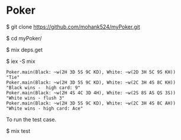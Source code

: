 # Poker

$ git clone https://github.com/mohank524/myPoker.git

$ cd myPoker/

$ mix deps.get

$ iex -S mix

```
Poker.main(Black: ~w(2H 3D 5S 9C KD), White: ~w(2D 3H 5C 9S KH))
"Tie"
Poker.main(Black: ~w(2H 3D 5S 9C KD), White: ~w(2C 3H 4S 8C KH))
"Black wins -  high card: 9"
Poker.main(Black: ~w(2H 4S 4C 3D 4H), White: ~w(2S 8S AS QS 3S))
"White wins - flush 3"
Poker.main(Black: ~w(2H 3D 5S 9C KD), White: ~w(2C 3H 4S 8C AH))
"White wins - high card: Ace"
```
To run the test case.

$ mix test